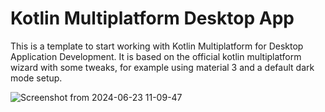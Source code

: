 # Kotlin Multiplatform Desktop App

This is a template to start working with Kotlin Multiplatform for Desktop Application Development.
It is based on the official kotlin multiplatform wizard with some tweaks, for example using material 3 and a default dark mode setup.

![Screenshot from 2024-06-23 11-09-47](https://github.com/trflorian/kmpDesktopAppTemplate/assets/27728267/90573ef5-d12d-42d4-a088-6f1a080b622b)
